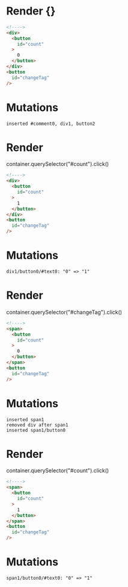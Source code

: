 # Render {}
```html
<!---->
<div>
  <button
    id="count"
  >
    0
  </button>
</div>
<button
  id="changeTag"
/>
```

# Mutations
```
inserted #comment0, div1, button2
```


# Render 
container.querySelector("#count").click()

```html
<!---->
<div>
  <button
    id="count"
  >
    1
  </button>
</div>
<button
  id="changeTag"
/>
```

# Mutations
```
div1/button0/#text0: "0" => "1"
```


# Render 
container.querySelector("#changeTag").click()

```html
<!---->
<span>
  <button
    id="count"
  >
    0
  </button>
</span>
<button
  id="changeTag"
/>
```

# Mutations
```
inserted span1
removed div after span1
inserted span1/button0
```


# Render 
container.querySelector("#count").click()

```html
<!---->
<span>
  <button
    id="count"
  >
    1
  </button>
</span>
<button
  id="changeTag"
/>
```

# Mutations
```
span1/button0/#text0: "0" => "1"
```